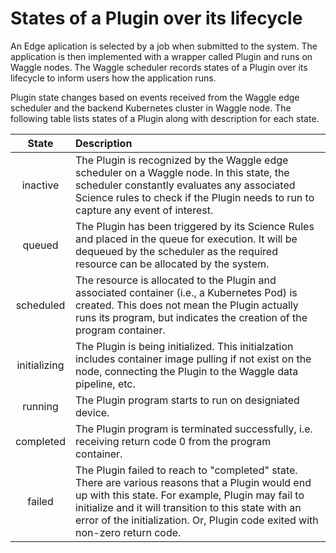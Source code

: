 # States of a Plugin over its lifecycle

<!-- for the overall doc -->
An Edge aplication is selected by a job when submitted to the system. The application is then implemented with a wrapper called Plugin and runs on Waggle nodes. The Waggle scheduler records states of a Plugin over its lifecycle to inform users how the application runs.

Plugin state changes based on events received from the Waggle edge scheduler and the backend Kubernetes cluster in Waggle node. The following table lists states of a Plugin along with description for each state.

| State    | Description |
| :--------: | :------- |
| inactive  | The Plugin is recognized by the Waggle edge scheduler on a Waggle node. In this state, the scheduler constantly evaluates any associated Science rules to check if the Plugin needs to run to capture any event of interest. |
| queued | The Plugin has been triggered by its Science Rules and placed in the queue for execution. It will be dequeued by the scheduler as the required resource can be allocated by the system. |
| scheduled | The resource is allocated to the Plugin and associated container (i.e., a Kubernetes Pod) is created. This does not mean the Plugin actually runs its program, but indicates the creation of the program container. |
| initializing | The Plugin is being initialized. This initialzation includes container image pulling if not exist on the node, connecting the Plugin to the Waggle data pipeline, etc. |
| running | The Plugin program starts to run on designiated device. |
| completed | The Plugin program is terminated successfully, i.e. receiving return code 0 from the program container. |
| failed | The Plugin failed to reach to "completed" state. There are various reasons that a Plugin would end up with this state. For example, Plugin may fail to initialize and it will transition to this state with an error of the initialization. Or, Plugin code exited with non-zero return code.